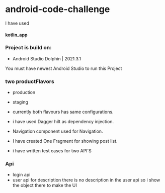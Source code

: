 
# android-code-challenge
I have used
#### kotlin_app

### Project is build on:

- Android Studio Dolphin | 2021.3.1

You must have newest Android Studio to run this Project


### two productFlavors
- production
- staging
- currently both flavours has same configurations.

- i have used Dagger hilt as dependency injection.

- Navigation component used for  Navigation.

- I have created One Fragment for showing post list.

- i have written test cases for two API'S
### Api
- login api
- user api
  for description there is no description in the user api so i show the object there to make the UI